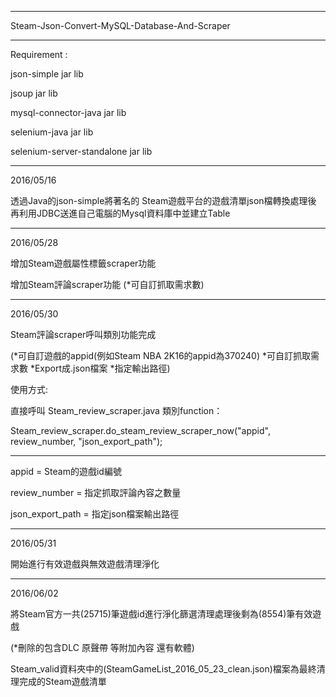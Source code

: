 ------------------------------------------------

Steam-Json-Convert-MySQL-Database-And-Scraper

------------------------------------------------

Requirement :

json-simple jar lib

jsoup jar lib

mysql-connector-java jar lib

selenium-java jar lib

selenium-server-standalone jar lib

------------------------------------------------

2016/05/16

透過Java的json-simple將著名的
Steam遊戲平台的遊戲清單json檔轉換處理後
再利用JDBC送進自己電腦的Mysql資料庫中並建立Table

------------------------------------------------

2016/05/28

增加Steam遊戲屬性標籤scraper功能

增加Steam評論scraper功能 (*可自訂抓取需求數)

------------------------------------------------

2016/05/30

Steam評論scraper呼叫類別功能完成 

(*可自訂遊戲的appid(例如Steam NBA 2K16的appid為370240) *可自訂抓取需求數 *Export成.json檔案 *指定輸出路徑)

使用方式:

直接呼叫 Steam_review_scraper.java 類別function：

Steam_review_scraper.do_steam_review_scraper_now("appid", review_number, "json_export_path");

------------------------------------------------

appid = Steam的遊戲id編號

review_number = 指定抓取評論內容之數量

json_export_path = 指定json檔案輸出路徑

------------------------------------------------

2016/05/31

開始進行有效遊戲與無效遊戲清理淨化

------------------------------------------------

2016/06/02

將Steam官方一共(25715)筆遊戲id進行淨化篩選清理處理後剩為(8554)筆有效遊戲

(*刪除的包含DLC 原聲帶 等附加內容 還有軟體)

Steam_valid資料夾中的(SteamGameList_2016_05_23_clean.json)檔案為最終清理完成的Steam遊戲清單